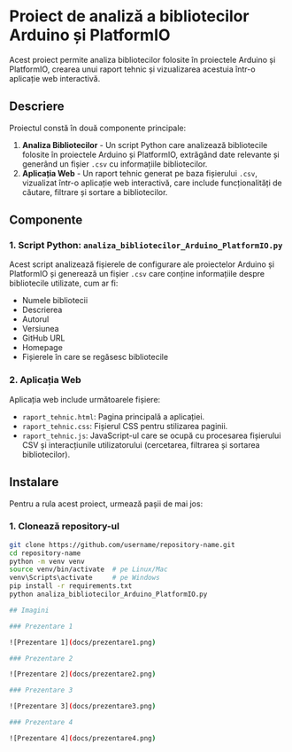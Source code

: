 # Proiect de analiză a bibliotecilor Arduino și PlatformIO

Acest proiect permite analiza bibliotecilor folosite în proiectele Arduino și PlatformIO, crearea unui raport tehnic și vizualizarea acestuia într-o aplicație web interactivă.

## Descriere

Proiectul constă în două componente principale:
1. **Analiza Bibliotecilor** - Un script Python care analizează bibliotecile folosite în proiectele Arduino și PlatformIO, extrăgând date relevante și generând un fișier `.csv` cu informațiile bibliotecilor.
2. **Aplicația Web** - Un raport tehnic generat pe baza fișierului `.csv`, vizualizat într-o aplicație web interactivă, care include funcționalități de căutare, filtrare și sortare a bibliotecilor.

## Componente

### 1. Script Python: `analiza_bibliotecilor_Arduino_PlatformIO.py`
Acest script analizează fișierele de configurare ale proiectelor Arduino și PlatformIO și generează un fișier `.csv` care conține informațiile despre bibliotecile utilizate, cum ar fi:
- Numele bibliotecii
- Descrierea
- Autorul
- Versiunea
- GitHub URL
- Homepage
- Fișierele în care se regăsesc bibliotecile

### 2. Aplicația Web
Aplicația web include următoarele fișiere:
- `raport_tehnic.html`: Pagina principală a aplicației.
- `raport_tehnic.css`: Fișierul CSS pentru stilizarea paginii.
- `raport_tehnic.js`: JavaScript-ul care se ocupă cu procesarea fișierului CSV și interacțiunile utilizatorului (cercetarea, filtrarea și sortarea bibliotecilor).

## Instalare

Pentru a rula acest proiect, urmează pașii de mai jos:

### 1. Clonează repository-ul

```bash
git clone https://github.com/username/repository-name.git
cd repository-name
python -m venv venv
source venv/bin/activate  # pe Linux/Mac
venv\Scripts\activate     # pe Windows
pip install -r requirements.txt
python analiza_bibliotecilor_Arduino_PlatformIO.py

## Imagini

### Prezentare 1

![Prezentare 1](docs/prezentare1.png)

### Prezentare 2

![Prezentare 2](docs/prezentare2.png)

### Prezentare 3

![Prezentare 3](docs/prezentare3.png)

### Prezentare 4

![Prezentare 4](docs/prezentare4.png)

